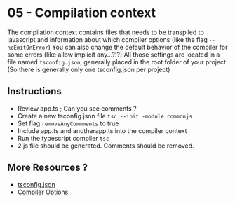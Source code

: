05 - Compilation context
===

The	compilation	context	contains files that needs to be transpiled to javascript and information about which compiler options (like the flag `--noEmitOnError`)
You can also change the default behavior of the compiler for some errors (like allow implicit any...?!?)
All those settings are located in a file named `tsconfig.json`, generally placed in the root folder of your project (So there is generally only one tsconfig.json per project)

Instructions
---
- Review app.ts ; Can you see comments ?
- Create a new tsconfig.json file `tsc --init -module commonjs`
- Set flag `removeAnyCommments` to true
- Include app.ts and anotherapp.ts into the compiler context
- Run the typescript compiler `tsc`
- 2 js file should be generated. Comments should be removed.

More Resources ?
---
- [tsconfig.json](https://www.typescriptlang.org/docs/handbook/tsconfig-json.html)
- [Compiler Options](https://www.typescriptlang.org/docs/tutorial.html#toc-project-config)